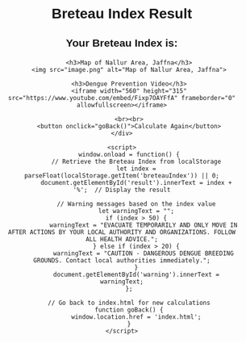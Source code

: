 <!DOCTYPE html>
<html lang="en">
<head>
    <meta charset="UTF-8">
    <meta name="viewport" content="width=device-width, initial-scale=1.0">
    <title>Breteau Index Result</title>
    <style>
        body { font-family: Arial, sans-serif; text-align: center; }
        .container { max-width: 600px; margin: auto; padding: 20px; }
        img, iframe { width: 100%; max-width: 600px; margin-top: 20px; }
        .warning { font-size: 18px; font-weight: bold; color: red; margin-top: 20px; }
    </style>
</head>
<body>
    <div class="container">
        <h1>Breteau Index Result</h1>
        <h2>Your Breteau Index is: <span id="result"></span></h2>
        <p id="warning" class="warning"></p>
        
        <h3>Map of Nallur Area, Jaffna</h3>
        <img src="image.png" alt="Map of Nallur Area, Jaffna">
        
        <h3>Dengue Prevention Video</h3>
        <iframe width="560" height="315" src="https://www.youtube.com/embed/Fixp7OAYFfA" frameborder="0" allowfullscreen></iframe>
        
        <br><br>
        <button onclick="goBack()">Calculate Again</button>
    </div>
    
    <script>
        window.onload = function() {
            // Retrieve the Breteau Index from localStorage
            let index = parseFloat(localStorage.getItem('breteauIndex')) || 0;
            document.getElementById('result').innerText = index + '%';  // Display the result
            
            // Warning messages based on the index value
            let warningText = "";
            if (index > 50) {
                warningText = "EVACUATE TEMPORARILY AND ONLY MOVE IN AFTER ACTIONS BY YOUR LOCAL AUTHORITY AND ORGANIZATIONS. FOLLOW ALL HEALTH ADVICE.";
            } else if (index > 20) {
                warningText = "CAUTION - DANGEROUS DENGUE BREEDING GROUNDS. Contact local authorities immediately.";
            }
            document.getElementById('warning').innerText = warningText;
        };

        // Go back to index.html for new calculations
        function goBack() {
            window.location.href = 'index.html';
        }
    </script>
</body>
</html>

